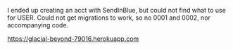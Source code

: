 I ended up creating an acct with SendInBlue, but could not find what to use for USER.
Could not get migrations to work, so no 0001 and 0002, nor accompanying code.

https://glacial-beyond-79016.herokuapp.com